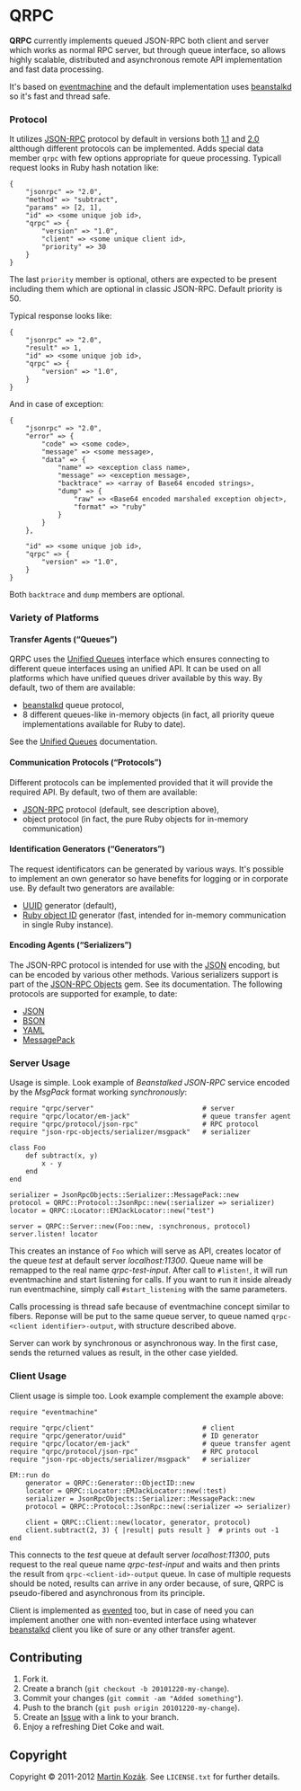 QRPC
====

**QRPC** currently implements queued JSON-RPC both client and server 
which works as normal RPC server, but through queue interface, so allows 
highly scalable, distributed and asynchronous remote API implementation 
and fast data processing. 

It's based on [eventmachine][1] and the default implementation uses 
[beanstalkd][2] so it's fast and thread safe. 

### Protocol

It utilizes [JSON-RPC][3] protocol by default in versions both [1.1][4] 
and [2.0][5] altthough different protocols can be implemented. Adds special 
data member `qrpc` with few options appropriate for queue processing. 
Typicall request looks in Ruby hash notation like:
    
    {
        "jsonrpc" => "2.0",
        "method" => "subtract",
        "params" => [2, 1],
        "id" => <some unique job id>,
        "qrpc" => {
            "version" => "1.0",
            "client" => <some unique client id>,
            "priority" => 30
        }
    }
    
The last `priority` member is optional, others are expected to be 
present including them which are optional in classic JSON-RPC. 
Default priority is 50.

Typical response looks like:

    {
        "jsonrpc" => "2.0",
        "result" => 1,
        "id" => <some unique job id>,
        "qrpc" => {
            "version" => "1.0",
        }
    }
    
And in case of exception:

    {
        "jsonrpc" => "2.0",
        "error" => {
            "code" => <some code>,
            "message" => <some message>,
            "data" => {
                "name" => <exception class name>,
                "message" => <exception message>,
                "backtrace" => <array of Base64 encoded strings>,
                "dump" => {
                    "raw" => <Base64 encoded marshaled exception object>,
                    "format" => "ruby"
                }
            }
        },
        
        "id" => <some unique job id>,
        "qrpc" => {
            "version" => "1.0",
        }
    }
    
Both `backtrace` and `dump` members are optional.

### Variety of Platforms

#### Transfer Agents (“Queues”)

QRPC uses the [Unified Queues][10] interface which ensures connecting
to different queue interfaces using an unified API. It can be used on all 
platforms which have unified queues driver available by this way. By default,
two of them are available:

* [beanstalkd][2] queue protocol,
* 8 different queues-like in-memory objects (in fact, all priority queue 
implementations available for Ruby to date).

See the [Unified Queues][10] documentation.

#### Communication Protocols (“Protocols”)

Different protocols can be implemented provided that it will provide the 
required API. By default, two of them are available:

* [JSON-RPC][3] protocol (default, see description above),
* object protocol (in fact, the pure Ruby objects for in-memory communication) 

#### Identification Generators (“Generators”)

The request identificators can be generated by various ways. It's possible
to implement an own generator so have benefits for logging or in corporate 
use. By default two  generators are available:

* [UUID][11] generator (default),
* [Ruby object ID][12] generator (fast, intended for in-memory communication in 
single Ruby instance).

#### Encoding Agents (“Serializers”)
    
The JSON-RPC protocol is intended for use with the [JSON][13] encoding, but can 
be encoded by various other methods. Various serializers support is part of the 
[JSON-RPC Objects][13] gem. See its documentation. The following protocols are 
supported for example, to date:

* [JSON][14]
* [BSON][15]
* [YAML][16]
* [MessagePack][17]
 
    
### Server Usage

Usage is simple. Look example of *Beanstalked* *JSON-RPC* service encoded 
by the *MsgPack* format working *synchronously*:

    require "qrpc/server"                           # server
    require "qrpc/locator/em-jack"                  # queue transfer agent
    require "qrpc/protocol/json-rpc"                # RPC protocol
    require "json-rpc-objects/serializer/msgpack"   # serializer
    
    class Foo
        def subtract(x, y)
            x - y
        end
    end

    serializer = JsonRpcObjects::Serializer::MessagePack::new
    protocol = QRPC::Protocol::JsonRpc::new(:serializer => serializer)
    locator = QRPC::Locator::EMJackLocator::new("test")

    server = QRPC::Server::new(Foo::new, :synchronous, protocol)
    server.listen! locator
    
This creates an instance of `Foo` which will serve as API, creates
locator of the queue *test* at default server *localhost:11300*. Queue 
name will be remapped to the real name *qrpc-test-input*. After call to 
`#listen!`, it will run eventmachine and start listening for calls. If 
you want to run it inside already run eventmachine, simply call 
`#start_listening` with the same parameters.

Calls processing is thread safe because of eventmachine concept 
similar to fibers.  Reponse will be put to the same queue server, 
to queue named `qrpc-<client identifier>-output`, with structure 
described above. 

Server can work by synchronous or asynchronous way. In the first case, 
sends the returned values as result, in the other case yielded.


### Client Usage

Client usage is simple too. Look example complement the example above:

    require "eventmachine"
    
    require "qrpc/client"                           # client 
    require "qrpc/generator/uuid"                   # ID generator
    require "qrpc/locator/em-jack"                  # queue transfer agent
    require "qrpc/protocol/json-rpc"                # RPC protocol
    require "json-rpc-objects/serializer/msgpack"   # serializer
    
    EM::run do
        generator = QRPC::Generator::ObjectID::new
        locator = QRPC::Locator::EMJackLocator::new(:test)
        serializer = JsonRpcObjects::Serializer::MessagePack::new
        protocol = QRPC::Protocol::JsonRpc::new(:serializer => serializer)
        
        client = QRPC::Client::new(locator, generator, protocol) 
        client.subtract(2, 3) { |result| puts result }  # prints out -1
    end
    
This connects to the *test* queue at default server *localhost:11300*,
puts request to the real queue name *qrpc-test-input* and waits and then
prints the result from `qrpc-<client-id>-output` queue. In case of 
multiple requests should be noted, results can arrive in any order 
because, of sure, QRPC is pseudo-fibered and asynchronous from 
its principle.
    
Client is implemented as [evented][1] too, but in case of need you can 
implement another one with non-evented interface using whatever 
[beanstalkd][2] client you like of sure or any other transfer agent.

Contributing
------------

1. Fork it.
2. Create a branch (`git checkout -b 20101220-my-change`).
3. Commit your changes (`git commit -am "Added something"`).
4. Push to the branch (`git push origin 20101220-my-change`).
5. Create an [Issue][6] with a link to your branch.
6. Enjoy a refreshing Diet Coke and wait.


Copyright
---------

Copyright &copy; 2011-2012 [Martin Kozák][7]. See `LICENSE.txt` for
further details.

[1]: http://rubyeventmachine.com/
[2]: http://kr.github.com/beanstalkd/
[3]: http://en.wikipedia.org/wiki/JSON-RPC
[4]: http://groups.google.com/group/json-rpc/web/json-rpc-1-1-alt
[5]: http://groups.google.com/group/json-rpc/web/json-rpc-2-0
[6]: http://github.com/martinkozak/qrpc/issues
[7]: http://www.martinkozak.net/
[10]: http://github.com/martinkozak/unified-queues
[11]: http://en.wikipedia.org/wiki/Universally_unique_identifier
[12]: http://ruby-doc.org/core-1.9.3/Object.html#method-i-object_id
[13]: http://github.com/martinkozak/json-rpc-objects
[14]: http://www.json.org/
[15]: http://bsonspec.org/
[16]: http://yaml.org/
[17]: http://msgpack.org/
